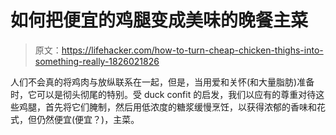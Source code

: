 # 如何把便宜的鸡腿变成美味的晚餐主菜

> 原文：<https://lifehacker.com/how-to-turn-cheap-chicken-thighs-into-something-really-1826021826>

人们不会真的将鸡肉与放纵联系在一起，但是，当用爱和关怀(和大量脂肪)准备时，它可以是彻头彻尾的特别。受 duck confit 的启发，我们以应有的尊重对待这些鸡腿，首先将它们腌制，然后用低浓度的糖浆缓慢烹饪，以获得浓郁的香味和花式，但仍然便宜(便宜？)，主菜。